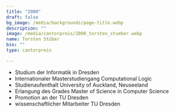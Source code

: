 ```yaml
---
title: "2000"
draft: false
bg_image: /media/backgrounds/page-title.webp
description: ""
image: /media/cantorpreis/2000_torsten_stueber.webp
name: Torsten Stüber
bio: ""
type: cantorpreis

---
```

- Studium der Informatik in Dresden
- Internationaler Masterstudiengang Computational Logic
- Studienaufenthalt University of Auckland, Neuseeland
- Erlangung des Grades Master of Science in Computer Science
- Promotion an der TU Dresden
- wissenschaftlicher Mitarbeiter TU Dresden
